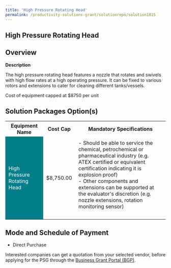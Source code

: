 ```yaml
---
title: 'High Pressure Rotating Head'
permalink: /productivity-solutions-grant/solutionrepo/solution1815
---
```


## High Pressure Rotating Head

## Overview

**Description**

The high pressure rotating head features a nozzle that rotates and swivels with high flow rates at a high operating pressure. It can be fixed to various rotors and extensions to cater for cleaning different tanks/vessels. 

Cost of equipment capped at $8750 per unit 

## Solution Packages Option(s)

<table>
<tr>
<th><b>Equipment Name</b></th>
<th><b>Cost Cap</b></th>
<th><b>Mandatory Specifications</b></th>
</tr>
<tr>
<td style='padding: 10px; background-color: #037E8A; color: #FFFFFF;'>High Pressure Rotating Head</td>
<td style='padding: 10px;'>$8,750.00</td>
<td style='padding: 10px;'>- Should be able to service the chemical, petrochemical or pharmaceutical industry (e.g. ATEX certified or equivalent certification indicating it is explosion proof)<br>- Other components and extensions can be supported at the evaluator's discretion (e.g. nozzle extensions, rotation monitoring sensor)<br><br></td>
</tr>
</table>

## Mode and Schedule of Payment

 - Direct Purchase

Interested companies can get a quotation from your selected vendor, before applying for the PSG through the <a href='https://www.businessgrants.gov.sg/' target='_blank' rel='noopener'>Business Grant Portal (BGP)</a>.

<script src="/jquery/resize-tables.js"></script>
